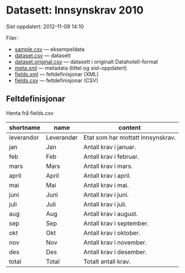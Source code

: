 # Datasett:     Innsynskrav 2010
 Sist oppdatert: 2012-11-09 14:10

 Filer:
 - [sample.csv](sample.csv) — eksempeldata
 - [dataset.csv](dataset.csv) — datasett
 - [dataset.original.csv](dataset.original.csv) — datasett i originalt Datahotell-format
 - [meta.xml](meta.xml) — metadata (tittel og sist-oppdatert)
 - [fields.xml](fields.xml) — feltdefinisjonar (XML)
 - [fields.csv](fields.csv) — feltdefinisjonar (CSV)


## Feltdefinisjonar
Henta frå fields.csv

| shortname | name | content |
| --- | --- | --- |
| leverandor | Leverandør | Etat som har mottatt innsynskrav. |
| jan | Jan | Antall krav i januar. |
| feb | Feb | Antall krav i februar. |
| mars | Mars | Antall krav i mars. |
| april | April | Antall krav i april. |
| mai | Mai | Antall krav i mai. |
| juni | Juni | Antall krav i juni. |
| juli | Juli | Antall krav i juli. |
| aug | Aug | Antall krav i august. |
| sep | Sep | Antall krav i september. |
| okt | Okt | Antall krav i oktober. |
| nov | Nov | Antall krav i november. |
| des | Des | Antall krav i desember. |
| total | Total | Totalt antall krav. |
